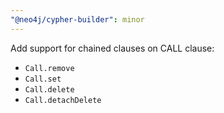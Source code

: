 ```yaml
---
"@neo4j/cypher-builder": minor
---
```


Add support for chained clauses on CALL clause:

-   `Call.remove`
-   `Call.set`
-   `Call.delete`
-   `Call.detachDelete`
